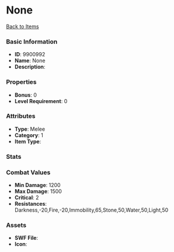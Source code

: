 # None



[Back to Items](../items.md)

### Basic Information

- **ID**: 9900992
- **Name**: None
- **Description**: 

### Properties

- **Bonus**: 0
- **Level Requirement**: 0

### Attributes

- **Type**: Melee
- **Category**: 1
- **Item Type**: 

### Stats


### Combat Values

- **Min Damage**: 1200
- **Max Damage**: 1500
- **Critical**: 2
- **Resistances**: Darkness,-20,Fire,-20,Immobility,65,Stone,50,Water,50,Light,50

### Assets

- **SWF File**: 
- **Icon**: 

